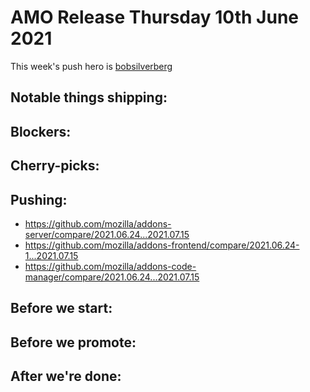 # AMO Release Thursday 10th June 2021

This week's push hero is [bobsilverberg](https://github.com/bobsilverberg)

## Notable things shipping:

## Blockers:

## Cherry-picks:

## Pushing:

- https://github.com/mozilla/addons-server/compare/2021.06.24...2021.07.15
- https://github.com/mozilla/addons-frontend/compare/2021.06.24-1...2021.07.15
- https://github.com/mozilla/addons-code-manager/compare/2021.06.24...2021.07.15

## Before we start:

## Before we promote:

## After we're done:
